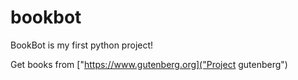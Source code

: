 # bookbot

BookBot is my first python project!

Get books from ["https://www.gutenberg.org]("Project gutenberg")
